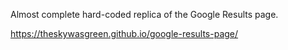 Almost complete hard-coded replica of the Google Results page. 

https://theskywasgreen.github.io/google-results-page/
